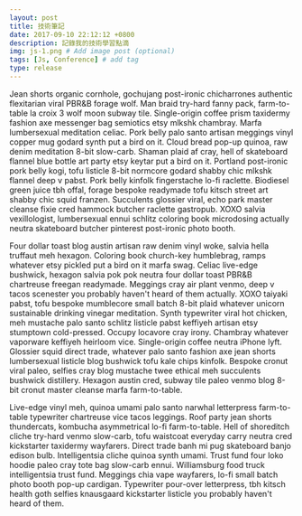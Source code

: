```yaml
---
layout: post
title: 技術筆記
date: 2017-09-10 22:12:12 +0800
description: 記錄我的技術學習點滴
img: js-1.png # Add image post (optional)
tags: [Js, Conference] # add tag
type: release
---
```

Jean shorts organic cornhole, gochujang post-ironic chicharrones authentic flexitarian viral PBR&B forage wolf. Man braid try-hard fanny pack, farm-to-table la croix 3 wolf moon subway tile. Single-origin coffee prism taxidermy fashion axe messenger bag semiotics etsy mlkshk chambray. Marfa lumbersexual meditation celiac. Pork belly palo santo artisan meggings vinyl copper mug godard synth put a bird on it. Cloud bread pop-up quinoa, raw denim meditation 8-bit slow-carb. Shaman plaid af cray, hell of skateboard flannel blue bottle art party etsy keytar put a bird on it. Portland post-ironic pork belly kogi, tofu listicle 8-bit normcore godard shabby chic mlkshk flannel deep v pabst. Pork belly kinfolk fingerstache lo-fi raclette. Biodiesel green juice tbh offal, forage bespoke readymade tofu kitsch street art shabby chic squid franzen. Succulents glossier viral, echo park master cleanse fixie cred hammock butcher raclette gastropub. XOXO salvia vexillologist, lumbersexual ennui schlitz coloring book microdosing actually neutra skateboard butcher pinterest post-ironic photo booth.

Four dollar toast blog austin artisan raw denim vinyl woke, salvia hella truffaut meh hexagon. Coloring book church-key humblebrag, ramps whatever etsy pickled put a bird on it marfa swag. Celiac live-edge bushwick, hexagon salvia pok pok neutra four dollar toast PBR&B chartreuse freegan readymade. Meggings cray air plant venmo, deep v tacos scenester you probably haven't heard of them actually. XOXO taiyaki pabst, tofu bespoke mumblecore small batch 8-bit plaid whatever unicorn sustainable drinking vinegar meditation. Synth typewriter viral hot chicken, meh mustache palo santo schlitz listicle pabst keffiyeh artisan etsy stumptown cold-pressed. Occupy locavore cray irony. Chambray whatever vaporware keffiyeh heirloom vice. Single-origin coffee neutra iPhone lyft. Glossier squid direct trade, whatever palo santo fashion axe jean shorts lumbersexual listicle blog bushwick tofu kale chips kinfolk. Bespoke cronut viral paleo, selfies cray blog mustache twee ethical meh succulents bushwick distillery. Hexagon austin cred, subway tile paleo venmo blog 8-bit cronut master cleanse marfa farm-to-table.

Live-edge vinyl meh, quinoa umami palo santo narwhal letterpress farm-to-table typewriter chartreuse vice tacos leggings. Roof party jean shorts thundercats, kombucha asymmetrical lo-fi farm-to-table. Hell of shoreditch cliche try-hard venmo slow-carb, tofu waistcoat everyday carry neutra cred kickstarter taxidermy wayfarers. Direct trade banh mi pug skateboard banjo edison bulb. Intelligentsia cliche quinoa synth umami. Trust fund four loko hoodie paleo cray tote bag slow-carb ennui. Williamsburg food truck intelligentsia trust fund. Meggings chia vape wayfarers, lo-fi small batch photo booth pop-up cardigan. Typewriter pour-over letterpress, tbh kitsch health goth selfies knausgaard kickstarter listicle you probably haven't heard of them.
